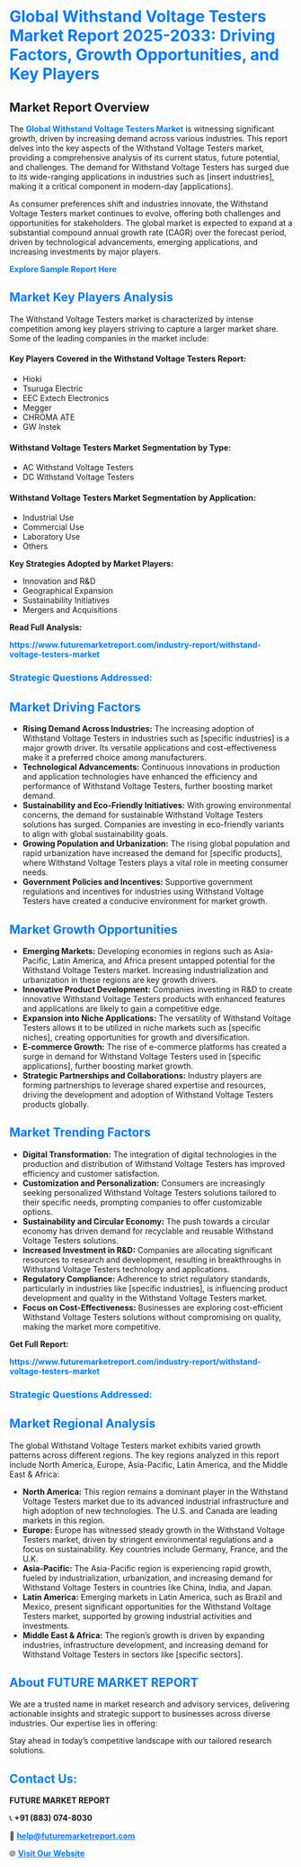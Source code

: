 <h1 style="color: #007BFF;">Global Withstand Voltage Testers Market Report 2025-2033: Driving Factors, Growth Opportunities, and Key Players</h1>

<section id="overview">
<h2>Market Report Overview</h2>
<p>The <a href="https://www.futuremarketreport.com/industry-report/withstand-voltage-testers-market" style="color: #007BFF; text-decoration: none;"><strong>Global Withstand Voltage Testers Market</strong></a> is witnessing significant growth, driven by increasing demand across various industries. This report delves into the key aspects of the Withstand Voltage Testers market, providing a comprehensive analysis of its current status, future potential, and challenges. The demand for Withstand Voltage Testers has surged due to its wide-ranging applications in industries such as [insert industries], making it a critical component in modern-day [applications].</p>
<p>As consumer preferences shift and industries innovate, the Withstand Voltage Testers market continues to evolve, offering both challenges and opportunities for stakeholders. The global market is expected to expand at a substantial compound annual growth rate (CAGR) over the forecast period, driven by technological advancements, emerging applications, and increasing investments by major players.</p>
</section>

<section id="overview">
<p><a href="https://www.futuremarketreport.com/request-sample/reportId=29386" style="color: #007BFF; text-decoration: none;"><strong>Explore Sample Report Here</strong></a></p>
</section>

<section id="key-players">
<h2 style="color: #007BFF;">Market Key Players Analysis</h2>
<p>The Withstand Voltage Testers market is characterized by intense competition among key players striving to capture a larger market share. Some of the leading companies in the market include:</p>
<h4>Key Players Covered in the Withstand Voltage Testers Report:</h4>
<ul><li>Hioki</li><li>Tsuruga Electric</li><li>EEC Extech Electronics</li><li>Megger</li><li>CHROMA ATE</li><li>GW Instek</li></ul>
<h4>Withstand Voltage Testers Market Segmentation by Type:</h4>
<ul><li>AC Withstand Voltage Testers</li><li>DC Withstand Voltage Testers</li></ul>

<h4>Withstand Voltage Testers Market Segmentation by Application:</h4>
<ul><li>Industrial Use</li><li>Commercial Use</li><li>Laboratory Use</li><li>Others</li></ul>
<p><strong>Key Strategies Adopted by Market Players:</strong></p>
<ul>
<li>Innovation and R&D</li>
<li>Geographical Expansion</li>
<li>Sustainability Initiatives</li>
<li>Mergers and Acquisitions</li>
</ul>
</section>

<section>
<p><strong>Read Full Analysis: </strong></p><a href="https://www.futuremarketreport.com/industry-report/withstand-voltage-testers-market" style="color: #007BFF; text-decoration: none;"><strong>https://www.futuremarketreport.com/industry-report/withstand-voltage-testers-market</strong></a>
<h3 style="color: #007BFF;">Strategic Questions Addressed:</h3>
</section>

<section id="driving-factors">
<h2 style="color: #007BFF;">Market Driving Factors</h2>
<ul>
<li><strong>Rising Demand Across Industries:</strong> The increasing adoption of Withstand Voltage Testers in industries such as [specific industries] is a major growth driver. Its versatile applications and cost-effectiveness make it a preferred choice among manufacturers.</li>
<li><strong>Technological Advancements:</strong> Continuous innovations in production and application technologies have enhanced the efficiency and performance of Withstand Voltage Testers, further boosting market demand.</li>
<li><strong>Sustainability and Eco-Friendly Initiatives:</strong> With growing environmental concerns, the demand for sustainable Withstand Voltage Testers solutions has surged. Companies are investing in eco-friendly variants to align with global sustainability goals.</li>
<li><strong>Growing Population and Urbanization:</strong> The rising global population and rapid urbanization have increased the demand for [specific products], where Withstand Voltage Testers plays a vital role in meeting consumer needs.</li>
<li><strong>Government Policies and Incentives:</strong> Supportive government regulations and incentives for industries using Withstand Voltage Testers have created a conducive environment for market growth.</li>
</ul>
</section>

<section id="growth-opportunities">
<h2 style="color: #007BFF;">Market Growth Opportunities</h2>
<ul>
<li><strong>Emerging Markets:</strong> Developing economies in regions such as Asia-Pacific, Latin America, and Africa present untapped potential for the Withstand Voltage Testers market. Increasing industrialization and urbanization in these regions are key growth drivers.</li>
<li><strong>Innovative Product Development:</strong> Companies investing in R&D to create innovative Withstand Voltage Testers products with enhanced features and applications are likely to gain a competitive edge.</li>
<li><strong>Expansion into Niche Applications:</strong> The versatility of Withstand Voltage Testers allows it to be utilized in niche markets such as [specific niches], creating opportunities for growth and diversification.</li>
<li><strong>E-commerce Growth:</strong> The rise of e-commerce platforms has created a surge in demand for Withstand Voltage Testers used in [specific applications], further boosting market growth.</li>
<li><strong>Strategic Partnerships and Collaborations:</strong> Industry players are forming partnerships to leverage shared expertise and resources, driving the development and adoption of Withstand Voltage Testers products globally.</li>
</ul>
</section>

<section id="trending-factors">
<h2 style="color: #007BFF;">Market Trending Factors</h2>
<ul>
<li><strong>Digital Transformation:</strong> The integration of digital technologies in the production and distribution of Withstand Voltage Testers has improved efficiency and customer satisfaction.</li>
<li><strong>Customization and Personalization:</strong> Consumers are increasingly seeking personalized Withstand Voltage Testers solutions tailored to their specific needs, prompting companies to offer customizable options.</li>
<li><strong>Sustainability and Circular Economy:</strong> The push towards a circular economy has driven demand for recyclable and reusable Withstand Voltage Testers solutions.</li>
<li><strong>Increased Investment in R&D:</strong> Companies are allocating significant resources to research and development, resulting in breakthroughs in Withstand Voltage Testers technology and applications.</li>
<li><strong>Regulatory Compliance:</strong> Adherence to strict regulatory standards, particularly in industries like [specific industries], is influencing product development and quality in the Withstand Voltage Testers market.</li>
<li><strong>Focus on Cost-Effectiveness:</strong> Businesses are exploring cost-efficient Withstand Voltage Testers solutions without compromising on quality, making the market more competitive.</li>
</ul>
</section>

<section>
<p><strong>Get Full Report: </strong></p><a href="https://www.futuremarketreport.com/industry-report/withstand-voltage-testers-market" style="color: #007BFF; text-decoration: none;"><strong>https://www.futuremarketreport.com/industry-report/withstand-voltage-testers-market</strong></a>
<h3 style="color: #007BFF;">Strategic Questions Addressed:</h3>
</section>


<section id="regional-analysis">
<h2 style="color: #007BFF;">Market Regional Analysis</h2>
<p>The global Withstand Voltage Testers market exhibits varied growth patterns across different regions. The key regions analyzed in this report include North America, Europe, Asia-Pacific, Latin America, and the Middle East & Africa:</p>
<ul>
<li><strong>North America:</strong> This region remains a dominant player in the Withstand Voltage Testers market due to its advanced industrial infrastructure and high adoption of new technologies. The U.S. and Canada are leading markets in this region.</li>
<li><strong>Europe:</strong> Europe has witnessed steady growth in the Withstand Voltage Testers market, driven by stringent environmental regulations and a focus on sustainability. Key countries include Germany, France, and the U.K.</li>
<li><strong>Asia-Pacific:</strong> The Asia-Pacific region is experiencing rapid growth, fueled by industrialization, urbanization, and increasing demand for Withstand Voltage Testers in countries like China, India, and Japan.</li>
<li><strong>Latin America:</strong> Emerging markets in Latin America, such as Brazil and Mexico, present significant opportunities for the Withstand Voltage Testers market, supported by growing industrial activities and investments.</li>
<li><strong>Middle East & Africa:</strong> The region’s growth is driven by expanding industries, infrastructure development, and increasing demand for Withstand Voltage Testers in sectors like [specific sectors].</li>
</ul>
</section>

<footer>
<h2 style="color: #007BFF;">About FUTURE MARKET REPORT</h2>
<p>We are a trusted name in market research and advisory services, delivering actionable insights and strategic support to businesses across diverse industries. Our expertise lies in offering:</p>

<p>Stay ahead in today’s competitive landscape with our tailored research solutions.</p>

<h2 style="color: #007BFF;">Contact Us:</h2>
<p><strong>FUTURE MARKET REPORT</strong></p>
<p>📞 <strong>+91 (883) 074-8030</strong></p>
<p>📧 <strong><a href="mailto:help@futuremarketreport.com" style="color: #007BFF;">help@futuremarketreport.com</a></strong></p>
<p>🌐 <strong><a href="https://www.futuremarketreport.com/" style="color: #007BFF;">Visit Our Website</a></strong></p>
</footer>